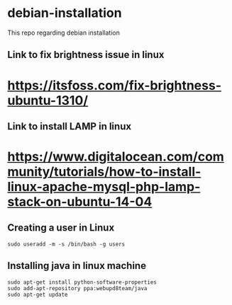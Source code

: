 # debian-installation
This repo regarding debian installation

## Link to fix brightness issue in linux 
# https://itsfoss.com/fix-brightness-ubuntu-1310/ 

## Link to install LAMP in linux
# https://www.digitalocean.com/community/tutorials/how-to-install-linux-apache-mysql-php-lamp-stack-on-ubuntu-14-04

## Creating a user in Linux

```
sudo useradd -m -s /bin/bash -g users

```
## Installing java in linux machine

```
sudo apt-get install python-software-properties
sudo add-apt-repository ppa:webupd8team/java
sudo apt-get update

```


